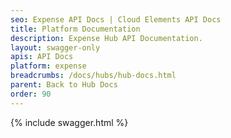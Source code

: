 ```yaml
---
seo: Expense API Docs | Cloud Elements API Docs
title: Platform Documentation
description: Expense Hub API Documentation.
layout: swagger-only
apis: API Docs
platform: expense
breadcrumbs: /docs/hubs/hub-docs.html
parent: Back to Hub Docs
order: 90
---
```


{% include swagger.html %}
